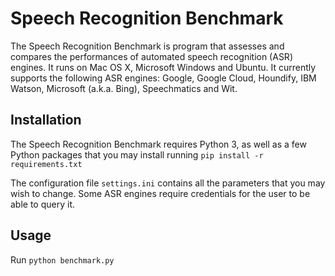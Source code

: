 

# Speech Recognition Benchmark

The Speech Recognition Benchmark is program that assesses and compares the performances of automated speech recognition (ASR) engines. It runs on Mac OS X, Microsoft Windows and Ubuntu. It currently supports the following ASR engines: Google, Google Cloud, Houndify, IBM Watson, Microsoft (a.k.a. Bing), Speechmatics and Wit.

## Installation

The Speech Recognition Benchmark requires Python 3, as well as a few Python packages that you may install running `pip install -r requirements.txt`

The configuration file `settings.ini` contains all the parameters that you may wish to change. Some ASR engines require credentials for the user to be able to query it.



## Usage

Run `python benchmark.py`